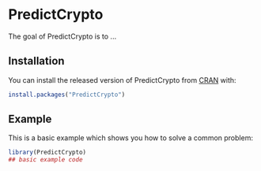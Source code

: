
# PredictCrypto

<!-- badges: start -->
<!-- badges: end -->

The goal of PredictCrypto is to ...

## Installation

You can install the released version of PredictCrypto from [CRAN](https://CRAN.R-project.org) with:

``` r
install.packages("PredictCrypto")
```

## Example

This is a basic example which shows you how to solve a common problem:

``` r
library(PredictCrypto)
## basic example code
```

